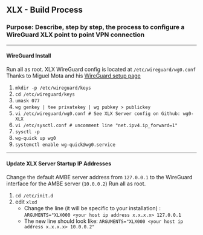 ## XLX - Build Process
### Purpose: Describe, step by step, the process to configure a WireGuard XLX point to point VPN connection
---
#### WireGuard Install
Run all as root. XLX WireGuard config is located at `/etc/wireguard/wg0.conf` Thanks to Miguel Mota and his [WireGuard setup page](https://miguelmota.com/blog/getting-started-with-wireguard/)
1. `mkdir -p /etc/wireguard/keys`
1. `cd /etc/wireguard/keys`
1. `umask 077`
1. `wg genkey | tee privatekey | wg pubkey > publickey`
1. `vi /etc/wireguard/wg0.conf # See XLX Server config on Github: wg0-XLX`
1. `vi /etc/sysctl.conf # uncomment line "net.ipv4.ip_forward=1"`
1. `sysctl -p`
1. `wg-quick up wg0`
1. `systemctl enable wg-quick@wg0.service`
---
#### Update XLX Server Startup IP Addresses
Change the default AMBE server address from `127.0.0.1` to the WireGuard interface for the AMBE server (`10.0.0.2`) Run all as root.
1. `cd /etc/init.d`
2. edit `xlxd`
    * Change the line (it will be specific to your installation) : `ARGUMENTS="XLX000 <your host ip address x.x.x.x> 127.0.0.1`
    * The new line should look like: `ARGUMENTS="XLX000 <your host ip address x.x.x.x> 10.0.0.2"`

